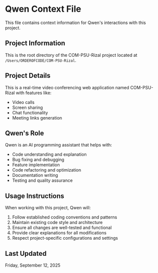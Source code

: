 # Qwen Context File

This file contains context information for Qwen's interactions with this project.

## Project Information

This is the root directory of the COM-PSU-Rizal project located at `/Users/ORDEROFCODE/COM-PSU-Rizal`.

## Project Details

This is a real-time video conferencing web application named COM-PSU-Rizal with features like:
- Video calls
- Screen sharing
- Chat functionality
- Meeting links generation

## Qwen's Role

Qwen is an AI programming assistant that helps with:
- Code understanding and explanation
- Bug fixing and debugging
- Feature implementation
- Code refactoring and optimization
- Documentation writing
- Testing and quality assurance

## Usage Instructions

When working with this project, Qwen will:
1. Follow established coding conventions and patterns
2. Maintain existing code style and architecture
3. Ensure all changes are well-tested and functional
4. Provide clear explanations for all modifications
5. Respect project-specific configurations and settings

## Last Updated

Friday, September 12, 2025
